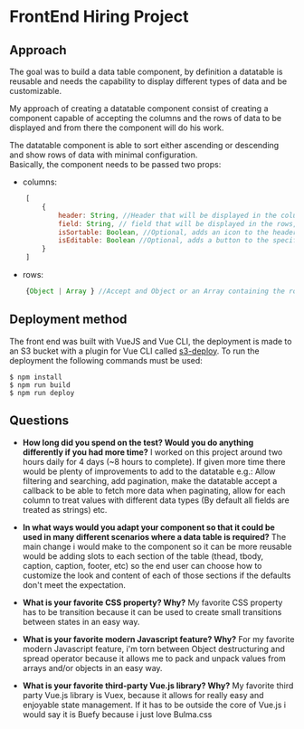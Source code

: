# FrontEnd Hiring Project

## Approach 
The goal was to build a data table component, by definition a datatable is reusable and needs the capability to display different types of data and be customizable.
  
My approach of creating a datatable component consist of creating a component capable of accepting the columns and the rows of data to be displayed and from there the component will do his work.

The datatable component is able to sort either ascending or descending and show rows of data with minimal configuration.  
Basically, the component needs to be passed two props: 

* columns:

```javascript
    [
        {
            header: String, //Header that will be displayed in the column.
            field: String, // field that will be displayed in the rows, will read from objects in the rows prop.
            isSortable: Boolean, //Optional, adds an icon to the header to show the table can be sorted by this field.
            isEditable: Boolean //Optional, adds a button to the specified field to allow edition, on save emits an event that needs to handled by the end user.
        }
    ]
```

* rows:
```javascript
    {Object | Array } //Accept and Object or an Array containing the rows of data to be displayed, each row must have the [field]s defined in the columns Object, if the prop is of Object type, each key in the object will be taken as a row of data. For arrays each element will be used as a row.
```
## Deployment method
The front end was built with VueJS and Vue CLI, the deployment is made to an S3 bucket with a plugin for Vue CLI called [s3-deploy](https://github.com/multiplegeorges/vue-cli-plugin-s3-deploy). To run the deployment the following commands must be used:
```
$ npm install
$ npm run build
$ npm run deploy
```
## Questions

* __How long did you spend on the test? Would you do anything differently if you had more time?__
I worked on this project around two hours daily for 4 days (~8 hours to complete). If given more time there would be plenty of improvements to add to the datatable e.g.: Allow filtering and searching, add pagination, make the datatable accept a callback to be able to fetch more data when paginating, allow for each column to treat values with different data types (By default all fields are treated as strings) etc.

* __In what ways would you adapt your component so that it could be used in many different scenarios where a data table is required?__
The main change i would make to the component so it can be more reusable would be adding slots to each section of the table (thead, tbody, caption, caption, footer, etc) so the end user can choose how to customize the look and content of each of those sections if the defaults don't meet the expectation.

* __What is your favorite CSS property? Why?__ My favorite CSS property has to be transition because it can be used to create small transitions between states in an easy way.

* __What is your favorite modern Javascript feature? Why?__ For my favorite modern Javascript feature, i'm torn between Object destructuring and spread operator because it allows me to pack and unpack values from arrays and/or objects in an easy way.

* __What is your favorite third-party Vue.js library? Why?__ My favorite third party Vue.js library is Vuex, because it allows for really easy and enjoyable state management. If it has to be outside the core of Vue.js i would say it is Buefy because i just love Bulma.css
